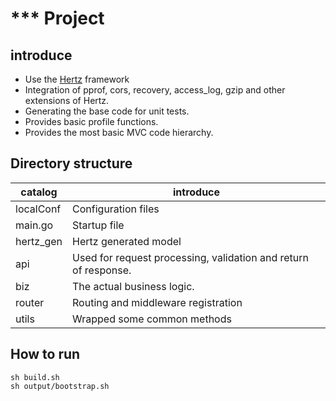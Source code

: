 # *** Project

## introduce

- Use the [Hertz](https://github.com/cloudwego/hertz/) framework
- Integration of pprof, cors, recovery, access_log, gzip and other extensions of Hertz.
- Generating the base code for unit tests.
- Provides basic profile functions.
- Provides the most basic MVC code hierarchy.

## Directory structure

|  catalog   | introduce  |
|  ----  | ----  |
| localConf  | Configuration files |
| main.go  | Startup file |
| hertz_gen  | Hertz generated model |
| api  | Used for request processing, validation and return of response. |
| biz  | The actual business logic. |
| router  | Routing and middleware registration |
| utils  | Wrapped some common methods |

## How to run

```shell
sh build.sh
sh output/bootstrap.sh
```